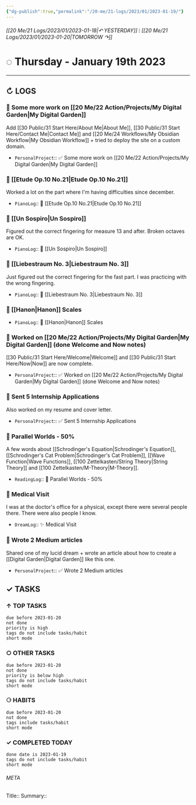 ```yaml
---
{"dg-publish":true,"permalink":"/20-me/21-logs/2023/01/2023-01-19/"}
---
```


###### [[20 Me/21 Logs/2023/01/2023-01-18\|↶ YESTERDAY]] ⁝ [[20 Me/21 Logs/2023/01/2023-01-20\|TOMORROW ↷]]
# ◌ Thursday - January 19th 2023
---
## ↻ LOGS
### 🚧 Some more work on [[20 Me/22 Action/Projects/My Digital Garden\|My Digital Garden]]
Add [[30 Public/31 Start Here/About Me\|About Me]], [[30 Public/31 Start Here/Contact Me\|Contact Me]] and [[20 Me/24 Workflows/My Obsidian Workflow\|My Obsidian Workflow]] + tried to deploy the site on a custom domain.
- `PersonalProject`:: ✅ Some more work on [[20 Me/22 Action/Projects/My Digital Garden\|My Digital Garden]]

### 🎹 [[Etude Op.10 No.21\|Etude Op.10 No.21]]
Worked a lot on the part where I'm having difficulties since december.
- `PianoLog`:: 🎹 [[Etude Op.10 No.21\|Etude Op.10 No.21]]

### 🎹 [[Un Sospiro\|Un Sospiro]]
Figured out the correct fingering for measure 13 and after. Broken octaves are OK.
- `PianoLog`:: 🎹 [[Un Sospiro\|Un Sospiro]]

### 🎹 [[Liebestraum No. 3\|Liebestraum No. 3]]
Just figured out the correct fingering for the fast part. I was practicing with the wrong fingering.
- `PianoLog`:: 🎹 [[Liebestraum No. 3\|Liebestraum No. 3]]

### 🎹 [[Hanon\|Hanon]] Scales
- `PianoLog`:: 🎼 [[Hanon\|Hanon]] Scales

### 🚧 Worked on [[20 Me/22 Action/Projects/My Digital Garden\|My Digital Garden]] (done Welcome and Now notes)
[[30 Public/31 Start Here/Welcome\|Welcome]] and [[30 Public/31 Start Here/Now\|Now]] are now complete.
- `PersonalProject`:: ✅ Worked on [[20 Me/22 Action/Projects/My Digital Garden\|My Digital Garden]] (done Welcome and Now notes)

### 🚧 Sent 5 Internship Applications
Also worked on my resume and cover letter.
- `PersonalProject`:: ✅ Sent 5 Internship Applications

### 📕 Parallel Worlds - 50%
A few words about [[Schrodinger's Equation\|Schrodinger's Equation]], [[Schrodinger's Cat Problem\|Schrodinger's Cat Problem]], [[Wave Function\|Wave Functions]], [[100 Zettelkasten/String Theory\|String Theory]] and [[100 Zettelkasten/M-Theory\|M-Theory]].
- `ReadingLog`:: 📖 Parallel Worlds - 50% 

### 💭 Medical Visit
I was at the doctor's office for a physical, except there were several people there. There were also people I know.
- `DreamLog`:: ✨ Medical Visit

### 🚧 Wrote 2 Medium articles
Shared one of my lucid dream + wrote an article about how to create a [[Digital Garden\|Digital Garden]] like this one.
- `PersonalProject`:: ✅ Wrote 2 Medium articles


## ✓ TASKS

###  ↑ TOP TASKS
```tasks
due before 2023-01-20
not done
priority is high
tags do not include tasks/habit
short mode
```

### ○ OTHER TASKS
```tasks
due before 2023-01-20
not done
priority is below high
tags do not include tasks/habit
short mode
```

### ⚆ HABITS
```tasks
due before 2023-01-20
not done
tags include tasks/habit
short mode
```

### ✓ COMPLETED TODAY
```tasks
done date is 2023-01-19
tags do not include tasks/habit
short mode
```





###### META
Title:: 
Summary:: 


